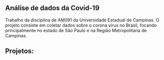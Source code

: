 ## Análise de dados da Covid-19 

Trabalho da disciplina de AM091 da Universidade Estadual de Campinas. 
O projeto consiste em coletar dados sobre o corona vírus no Brasil, focando principalmente no estado de São Paulo e na Região Metropolitana de Campinas. 


## Projetos: 

